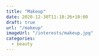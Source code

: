 ```yaml
---
title: "Makeup"
date: 2020-12-30T11:10:26+10:00
draft: true
url: "/makeup"
imageUrl: "/interests/makeup.jpg"
categories:
  - beauty
---
```


